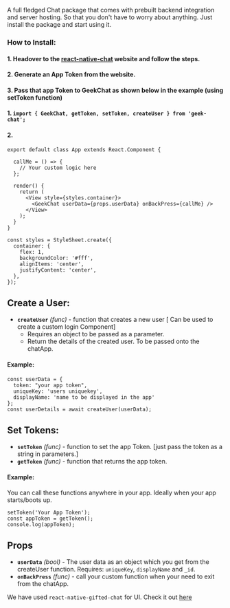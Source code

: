 A full fledged Chat package that comes with prebuilt backend integration and server hosting. So that you don't have to worry about anything.
Just install the package and start using it. 

### How to Install:

#### 1. Headover to the [react-native-chat](https://react-native-chat.com) website and follow the steps.

#### 2. Generate an App Token from the website.

#### 3. Pass that app Token to GeekChat as shown below in the example (using setToken function)


#### 1. `import { GeekChat, getToken, setToken, createUser } from 'geek-chat';`

#### 2.
```
export default class App extends React.Component {

  callMe = () => {
    // Your custom logic here
  };

  render() {
    return (
      <View style={styles.container}>
        <GeekChat userData={props.userData} onBackPress={callMe} />
      </View>
    );
  }
}

const styles = StyleSheet.create({
  container: {
    flex: 1,
    backgroundColor: '#fff',
    alignItems: 'center',
    justifyContent: 'center',
  },
});
```


## Create a User:
- **`createUser`** _(func)_ - function that creates a new user [ Can be used to create a custom login Component] 
  - Requires an object to be passed as a parameter.
  - Return the details of the created user. To be passed onto the chatApp.

#### Example: 

```
const userData = {
  token: "your app token",
  uniqueKey: 'users uniquekey',
  displayName: 'name to be displayed in the app'
};
const userDetails = await createUser(userData);
```


## Set Tokens:
- **`setToken`** _(func)_ - function to set the app Token. [just pass the token as a string in parameters.]
- **`getToken`** _(func)_ - function that returns the app token.

#### Example:
You can call these functions anywhere in your app. Ideally when your app starts/boots up.

```
setToken('Your App Token');
const appToken = getToken();
console.log(appToken);
```


## Props

- **`userData`** _(bool)_ - The user data as an object which you get from the createUser function.
       Requires: `uniqueKey`, `displayName` and `_id`.
- **`onBackPress`** _(func)_ - call your custom function when your need to exit from the chatApp.


We have used `react-native-gifted-chat` for UI. Check it out [here](https://github.com/FaridSafi/react-native-gifted-chat)